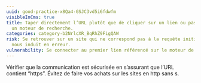```yaml
---
uuid: good-practice-x8Qa4-GSJC3vd5i6fdwfm
visibleInCms: true
title: Taper directement l’URL plutôt que de cliquer sur un lien ou passer par
  un moteur de recherche.
categories: category-b2NrlcXR_BqRhZ9FigQAW
risk: Se retrouver sur un site qui ne correspond pas à la requête initiale et
  nous induit en erreur.
vulnerability: Se connecter au premier lien référencé sur le moteur de recherche.
---
```

Vérifier que la communication est sécurisée en s’assurant que l’URL contient “https”. Évitez de faire vos achats sur les sites en http sans s.